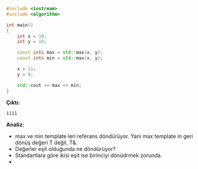 ```CPP
#include <iostream>
#include <algorithm>

int main()
{
	int x = 10;
	int y = 10;

	const int& max = std::max(x, y);
	const int& min = std::max(x, y);

	x = 11;
	y = 9;

	std::cout << max << min;
}
```
**Çıktı:**
```
1111
```
**Analiz:**
- max ve min template leri referans döndürüyor. Yani max template in geri dönüş değeri T değil, T&.
- Değerler eşit olduğunda ne döndürüyor?
- Standartlara göre ikisi eşit ise birinciyi dönüdrmek zorunda.
- 









